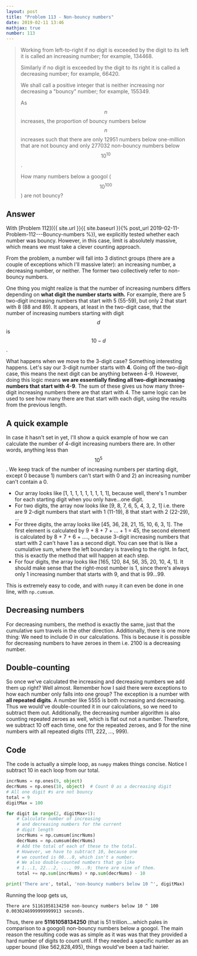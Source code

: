 ```yaml
---
layout: post
title: "Problem 113 - Non-bouncy numbers"
date: 2019-02-11 13:46
mathjax: true
number: 113
---
```


> Working from left-to-right if no digit is exceeded by the digit to its left it is called an increasing number; for example, 134468.
>
> Similarly if no digit is exceeded by the digit to its right it is called a decreasing number; for example, 66420.
>
> We shall call a positive integer that is neither increasing nor decreasing a "bouncy" number; for example, 155349.
>
> As $$n$$ increases, the proportion of bouncy numbers below $$n$$ increases such that there are only 12951 numbers below one-million that are not bouncy and only 277032 non-bouncy numbers below $$10^{10}$$.
>
> How many numbers below a googol ($$10^{100}$$) are not bouncy?

<!--more-->

## Answer

With [Problem 112]({{ site.url }}{{ site.baseurl }}{% post_url 2019-02-11-Problem-112---Bouncy-numbers %}), we explicitly tested whether each number was bouncy. However, in this case, limit is absolutely massive, which means we must take a clever counting approach.

From the problem, a number will fall into 3 distinct groups (there are a couple of exceptions which I'll massive later): an increasing number, a decreasing number, or neither. The former two collectively refer to non-bouncy numbers. 

One thing you might realize is that the number of increasing numbers differs depending on **what digit the number starts with.** For example, there are 5 two-digit increasing numbers that start with 5 (55-59), but only 2 that start with 8 (88 and 89). It appears, at least in the two-digit case, that the number of increasing numbers starting with digit $$d$$ is $$10-d$$.

What happens when we move to the 3-digit case? Something interesting happens. Let's say our 3-digit number starts with **4**. Going off the two-digit case, this means the next digit can be anything between 4-9. However, doing this logic means **we are essentially finding all two-digit increasing numbers that start with 4-9**. The sum of these gives us how many three-digit increasing numbers there are that start with 4. The same logic can be used to see how many there are that start with each digit, using the results from the previous length.

## A quick example

In case it hasn't set in yet, I'll show a quick example of how we can calculate the number of 4-digit increasing numbers there are. In other words, anything less than $$10^5$$. We keep track of the number of increasing numbers per starting digit, except 0 because 1) numbers can't start with 0 and 2) an increasing number can't contain a 0.

- Our array looks like [1, 1, 1, 1, 1, 1, 1, 1, 1], because well, there's 1 number for each starting digit when you only have...one digit.
- For two digits, the array now looks like [9, 8, 7, 6, 5, 4, 3, 2, 1] i.e. there are 9 2-digit numbers that start with 1 (11-19), 8 that start with 2 (22-29), ...
- For three digits, the array looks like [45, 36, 28, 21, 15, 10, 6, 3, 1]. The first element is calculated by 9 + 8 + 7 + ... + 1 = 45, the second element is calculated by 8 + 7 + 6 + ...., because 3-digit increasing numbers that start with 2 can't have 1 as a second digit. You can see that is like a cumulative sum, where the left boundary is traveling to the right. In fact, this is exactly the method that will happen at each step.
- For four digits, the array looks like [165, 120, 84, 56, 35, 20, 10, 4, 1]. It should make sense that the right-most number is 1, since there's always only 1 increasing number that starts with 9, and that is 99...99.

This is extremely easy to code, and with `numpy` it can even be done in one line, with `np.cumsum`.

## Decreasing numbers

For decreasing numbers, the method is exactly the same, just that the cumulative sum travels in the other direction. Additionally, there is one more thing: We need to include 0 in our calculations. This is because it is possible for decreasing numbers to have zeroes in them i.e. 2100 is a decreasing number.

## Double-counting

So once we've calculated the increasing and decreasing numbers we add them up right? Well almost. Remember how I said there were exceptions to how each number only falls into one group? The exception is a number with **all repeated digits**. A number like 5555 is both increasing and decreasing. Thus we would've double-counted it in our calculations, so we need to subtract them out. Additionally, the decreasing number algorithm is also counting repeated zeroes as well, which is flat out not a number. Therefore, we subtract 10 off each time, one for the repeated zeroes, and 9 for the nine numbers with all repeated digits (111, 222, ..., 999).

## Code

The code is actually a simple loop, as `numpy` makes things concise. Notice I subtract 10 in each loop from our total.

```python
incrNums = np.ones(9, object)
decrNums = np.ones(10, object)  # Count 0 as a decreasing digit
# All one digit #s are not bouncy
total = 9
digitMax = 100

for digit in range(2, digitMax+1):
    # Calculate number of increasing
    # and decreasing numbers for the current
    # digit length
    incrNums = np.cumsum(incrNums)
    decrNums = np.cumsum(decrNums)
    # Add the total of each of these to the total.
    # However, we have to subtract 10, because one
    # we counted is 00...0, which isn't a number.
    # We also double-counted numbers that go like
    # 1...1, 22...2, ..., 99...9; there are nine of them.
    total += np.sum(incrNums) + np.sum(decrNums) - 10

print('There are', total, 'non-bouncy numbers below 10 ^', digitMax)
```

Running the loop gets us,

```
There are 51161058134250 non-bouncy numbers below 10 ^ 100
0.0030246999999999913 seconds.
```

Thus, there are **51161058134250** (that is 51 trillion....which pales in comparison to a googol) non-bouncy numbers below a googol. The main reason the resulting code was as simple as it was was that they provided a hard number of digits to count until. If they needed a specific number as an upper bound (like 562,828,495), things would've been a tad hairier.